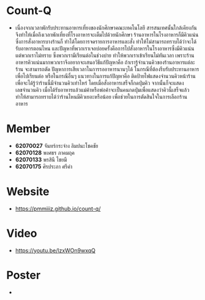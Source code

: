 # Count-Q
- เนื่องจากเวลาพักรับประทานอาหารเที่ยงของนักศึกษาคณะเทคโนโลยี สารสนเทศนั้นใกล้เคียงกัน จึงทำให้เมื่อถึงเวลาพักเที่ยงที่โรงอาหารจะเต็มไปด้วยนักศึกษา ร้านอาหารในโรงอาหารก็มีคิวแน่น ซึ่งการสั่งอาหารบางร้านก็ ทำได้โดยการจดรายการอาหารและสั่ง ทำให้ไม่สามารถทราบได้ว่าจะได้รับอาหารตอนไหน และปัญหาที่พวกเราเจอบ่อยครั้งคือการไปสั่งอาหารในโรงอาหารซึ่งมีคิวแน่น แต่พวกเราไม่ทราบ ซึ่งพวกเรามีเรียนต่อในช่วงบ่าย ทำให้พวกเราเข้าเรียนไม่ทันเวลา เพราะร้านอาหารคิวแน่นมากพวกเราจึงอยากจะเสนอวิธีแก้ปัญหาคือ ถ้าเรารู้จำนวนคิวของร้านอาหารแต่ละร้าน จะสามารถตัด ปัญหาการเสียเวลาในการรออาหารนานๆได้ ในกรณีที่ต้องรีบรับประทานอาหาร เพื่อไปเรียนต่อ หรือในกรณีอื่นๆ แนวทางในการแก้ปัญหาคือ ติดป้ายไฟแสดงจำนวนคิวหน้าร้าน เพื่อจะได้รู้ว่าร้านนี้มีจำนวนคิวเท่าไหร่ โดยเมื่อสั่งอาหารเสร็จก็กดปุ่มคิว จากนั้นก็จะแสดงเลขจำนวนคิว เมื่อได้รับอาหารแล้วแม่ค้าหรือพ่อค้าจะเป็นคนกดปุ่มเพื่อแสดงว่าคิวนี้เสร็จแล้ว ทำให้สามารถทราบได้ว่าร้านไหนมีคิวเยอะหรือน้อย เพื่อช่วยในการตัดสินใจในการเลือกร้านอาหาร

# Member
- **62070027** จันทร์กระจ่าง  ลิมปนะโชคชัย
- **62070128** พงศธร      ภาคมฤค
- **62070133** พรสินี       ไชยมี
- **62070175** ศิรประภา     ศรีคำ

# Website
- https://pmmiiiz.github.io/count-q/

# Video
- https://youtu.be/lzxWOn9wxqQ

# Poster
- 
